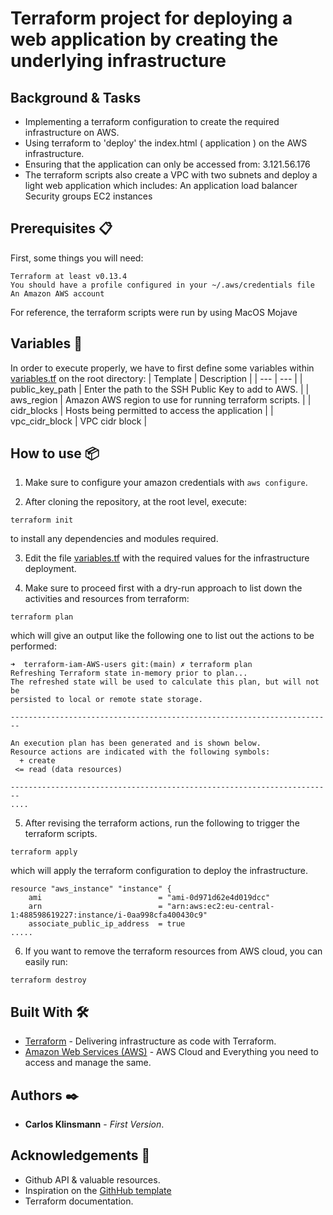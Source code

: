 # Terraform project for deploying a web application by creating the underlying infrastructure

## Background & Tasks

-   Implementing a terraform configuration to create the required infrastructure on AWS.
-   Using terraform to 'deploy' the index.html ( application ) on the AWS infrastructure.
-   Ensuring that the application can only be accessed from: 3.121.56.176
-   The terraform scripts also create a VPC with two subnets and deploy a light web application which includes:
    An application load balancer
    Security groups
    EC2 instances

## Prerequisites 📋


First, some things you will need:

```
Terraform at least v0.13.4 
You should have a profile configured in your ~/.aws/credentials file
An Amazon AWS account 
```

For reference, the terraform scripts were run by using MacOS Mojave

## Variables 🔧
In order to execute properly, we have to first define some variables within [variables.tf](variables.tf) on the root directory:
| Template | Description |
| --- | --- | 
| public_key_path | Enter the path to the SSH Public Key to add to AWS. |
| aws_region | Amazon AWS region to use for running terraform scripts. |
| cidr_blocks | Hosts being permitted to access the application |
| vpc_cidr_block | VPC cidr block |

## How to use 📦
1. Make sure to configure your amazon credentials with ```aws configure```.

2. After cloning the repository, at the root level, execute:
``` 
terraform init 
```
to install any dependencies and modules required.


3. Edit the file [variables.tf](variables.tf) with the required values for the infrastructure deployment.


4. Make sure to proceed first with a dry-run approach to list down the activities and resources from terraform:
```
terraform plan
```
which will give an output like the following one to list out the actions to be performed:
```
➜  terraform-iam-AWS-users git:(main) ✗ terraform plan
Refreshing Terraform state in-memory prior to plan...
The refreshed state will be used to calculate this plan, but will not be
persisted to local or remote state storage.

------------------------------------------------------------------------

An execution plan has been generated and is shown below.
Resource actions are indicated with the following symbols:
  + create
 <= read (data resources)

------------------------------------------------------------------------
....
```

5. After revising the terraform actions, run the following to trigger the terraform scripts.
```
terraform apply
```
which will apply the terraform configuration to deploy the infrastructure.
```
resource "aws_instance" "instance" {
    ami                          = "ami-0d971d62e4d019dcc"
    arn                          = "arn:aws:ec2:eu-central-1:488598619227:instance/i-0aa998cfa400430c9"
    associate_public_ip_address  = true
.....
```

6. If you want to remove the terraform resources from AWS cloud, you can easily run:
```
terraform destroy
```

## Built With 🛠️
* [Terraform](https://www.terraform.io/) - Delivering infrastructure as code with Terraform.
* [Amazon Web Services (AWS)](https://aws.amazon.com/console/) - AWS Cloud and Everything you need to access and manage the same.
## Authors ✒️

* **Carlos Klinsmann** - *First Version*.

## Acknowledgements 🎁

* Github API & valuable resources.
* Inspiration on the [GithHub template](https://gist.githubusercontent.com/Villanuevand/6386899f70346d4580c723232524d35a/raw/8028158f59ba1995b0ca1afd3173bac3df539ca0/README-espa%25C3%25B1ol.md) 
* Terraform documentation.
